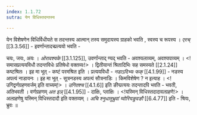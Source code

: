 ```yaml
---
index: 1.1.72
sutra: येन विधिस्तदन्तस्य

---
```

येन विशेषणेन विधिर्विधीयते स तदन्तस्य आत्मान् तस्य समुदायस्य ग्राहको भवति , स्वस्य च रूपस्य । _एरच्_ [[3.3.56]] - इवर्णान्तादच्प्रत्ययो भवति -

 चयः, जयः,  अयः । _ओरावश्यके_ [[3.1.125]], उवर्णान्ताद् ण्यद् भवति - अवश्यलाव्यम्, अवश्यपाव्यम् । <!समासप्रत्ययविधौ तदन्तविधेः प्रतिषेधो वक्तव्यः!> । द्वितीयान्तं श्रितादिभिः सह समस्यते [[2.1.24]] कष्टश्रितः । इह मा भूत् - कष्टं परमश्रित इति । प्रत्ययविधौ - _नडाऽदिभ्यः फक्_ [[4.1.99]] - नडस्य अपत्यं नाडायनः । इह मा भूत् - सूत्रनडस्य अपत्यं सौत्रनाडिः । किमविशेषेण ? न इत्याह । <!उगिद्वर्णग्रहणवर्जम् इति वाच्यम्!> । _उगितश्च_ [[4.1.6]] इति ङीप्प्रत्ययः तदन्तादपि भवति - भवती, अतिभवती । वर्णग्रहणम् _अत इञ्_ [[4.1.95]] - दाक्षिः, प्लाक्षिः । <!यस्मिन् विधिस्तदादावल्ग्रहणे!> । अल्ग्रहणेषु यस्मिन् विधिस्तदादौ इति वक्तव्यम् । _अचि श्नुधातुभ्रुवां य्वोरियङुवङौ_ [[6.4.77]] इति - श्रियः,  भ्रुवः ॥